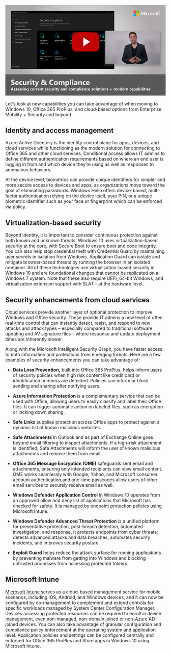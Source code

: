 
[![security and compliance considerations video](../media/step-5-video-50.png)](https://www.microsoft.com/en-us/videoplayer/embed/RE2SuIa)

Let's look at new capabilities you can take advantage of when moving to Windows 10, Office 365 ProPlus, and cloud-based options from Enterprise Mobility + Security and beyond.

## Identity and access management

Azure Active Directory is the identity control plane for apps, devices, and cloud services while functioning as the modern solution for connecting to Office 365 and other cloud services. Conditional access allows IT admins to define different authentication requirements based on where an end user is logging in from and which device they’re using as well as responses to anomalous behaviors.

At the device level, biometrics can provide unique identifiers for simpler and more secure access to devices and apps, as organizations move toward the goal of eliminating passwords. Windows Hello offers device-based, multi-factor authentication relying on the device itself, your PIN, or a unique biometric identifier such as your face or fingerprint which can be enforced via policy.

## Virtualization-based security

Beyond identity, it is important to consider continuous protection against both known and unknown threats. Windows 10 uses virtualization-based security at the core, with Secure Boot to ensure boot and code integrity. You can also help stop credential theft with Credential Guard by maintaining user secrets in isolation from Windows. Application Guard can isolate and mitigate browser-based threats by running the browser in an isolated container. All of these technologies use virtualization-based security in Windows 10 and are foundational changes that cannot be replicated on a Windows 7 system. Note that these also require UEFI, 64-bit Windows, and virtualization extension support with SLAT – at the hardware level.

## Security enhancements from cloud services

Cloud services provide another layer of optional protection to improve Windows and Office security. These provide IT admins a new level of often real-time control that can instantly detect, resist, and respond to new attacks and attack types – especially compared to traditional software updating and AV signature files – where response and update deployment times are inherently slower.

Along with the Microsoft Intelligent Security Graph, you have faster access to both information and protections from emerging threats. Here are a few examples of security enhancements you can take advantage of:

- **Data Loss Prevention,** built into Office 365 ProPlus, helps inform users of security policies when high risk content like credit card or identification numbers are detected. Policies can inform or block sending and sharing after notifying users.

- **Azure Information Protection** is a complementary service that can be used with Office, allowing users to easily classify and label their Office files. It can trigger automatic action on labeled files, such as encryption or locking down sharing.

- **Safe Links** supplies protection across Office apps to protect against a dynamic list of known malicious websites.

- **Safe Attachments** in Outlook and as part of Exchange Online goes beyond email filtering to inspect attachments. If a high-risk attachment is identified, Safe Attachments will inform the user of known malicious attachments and remove them from email.

- **Office 365 Message Encryption (OME)** safeguards sent email and attachments, ensuring only intended recipients can view email content. OME works seamlessly with Google, Yahoo, and Microsoft consumer account authentication,and one-time passcodes allow users of other email services to securely receive email as well.

- **Windows Defender Application Control** in Windows 10 operates from an approved allow and deny list of applications that Microsoft has checked for safety. It is managed by endpoint protection policies using Microsoft Intune.

- **Windows Defender Advanced Threat Protection** is a unified platform for preventative protection, post-breach detection, automated investigation, and response. It protects endpoints from cyber threats; detects advanced attacks and data breaches, automates security incidents, and improves security posture.

- **Exploit Guard** helps reduce the attack surface for running applications by preventing malware from getting into Windows and blocking untrusted processes from accessing protected folders.

## Microsoft Intune
[Microsoft Intune](https://docs.microsoft.com/intune/introduction-intune) serves as a cloud-based management service for mobile scenarios, including iOS, Android, and Windows devices, and it can now be configured by co-management to complement and extend controls for specific workloads managed by System Center Configuration Manager. Devices accessing protected resources can be required to enroll in device management, even non-managed, non-domain joined or non-Azure AD joined devices. You can also take advantage of granular configuration and compliance policy enforcement at the operating system and application level. Application policies and settings can be configured centrally and enforced for Office 365 ProPlus and Store apps in Windows 10 using Microsoft Intune.